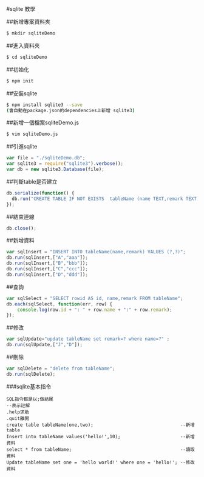 #sqlite 教學

##新增專案資料夾
```bash
$ mkdir sqliteDemo
```

##進入資料夾
```bash
$ cd sqliteDemo
```

##初始化
```bash
$ npm init
```

##安裝sqlite
```bash
$ npm install sqlite3 --save
(會自動在package.json的dependencies上新增 sqlite3)
```

##新增一個檔案sqliteDemo.js
```bash
$ vim sqliteDemo.js
```

##引進sqlite
```javascript
var file = "./sqliteDemo.db";                    
var sqlite3 = require("sqlite3").verbose();      
var db = new sqlite3.Database(file);             
```

##判斷table是否建立
```javascript
db.serialize(function() {
  db.run("CREATE TABLE IF NOT EXISTS  tableName (name TEXT,remark TEXT)");
});
```

##結束連線
```javascript
db.close();
```

##新增資料
```javascript
var sqlInsert = "INSERT INTO tableName(name,remark) VALUES (?,?)";
db.run(sqlInsert,["A","aaa"]);
db.run(sqlInsert,["B","bbb"]);
db.run(sqlInsert,["C","ccc"]);
db.run(sqlInsert,["D","ddd"]);
```

##查詢
```javascript
var sqlSelect = "SELECT rowid AS id, name,remark FROM tableName";
db.each(sqlSelect, function(err, row) {
    console.log(row.id + ": " + row.name + ":" + row.remark);
});
```

##修改
```javascript
var sqlUpdate="update tableName set remark=? where name=?" ;
db.run(sqlUpdate,["J","D"]);
```

##刪除
```javascript
var sqlDelete = "delete from tableName";  
db.run(sqlDelete);
```

###sqlite基本指令
```sqlite
SQL指令都是以;做結尾
--表示註解
.help求助
.quit離開
create table tableName(one,two);                                --新增table
Insert into tableName values('hello!',10);                      --新增資料
select * from tableName;                                        --讀取資料
Update tableName set one = 'hello world!' where one = 'hello!'; --修改資料
```

